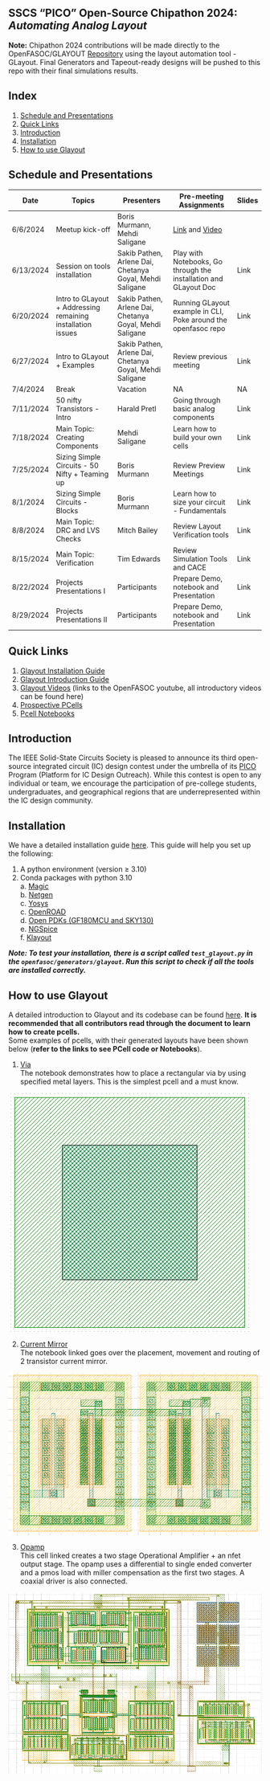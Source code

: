 ## SSCS “PICO” Open-Source Chipathon 2024: *Automating Analog Layout*

**Note:** Chipathon 2024 contributions will be made directly to the OpenFASOC/GLAYOUT [Repository](https://github.com/idea-fasoc/OpenFASOC) using the layout automation tool - GLayout. Final Generators and Tapeout-ready designs will be pushed to this repo with their final simulations results.

## Index 
1. [Schedule and Presentations](#schedule-and-presentations) 
2. [Quick Links](#quick-links)
3. [Introduction](#introduction)
4. [Installation](#installation)
5. [How to use Glayout](#how-to-use-glayout)

## Schedule and Presentations
| Date        | Topics | Presenters | Pre-meeting Assignments | Slides |  
| ----------- | ------ | ---------- | ----------------------- | ------ |
| 6/6/2024 | Meetup kick-off | Boris Murmann, Mehdi Saligane |	[Link](https://docs.google.com/presentation/d/e/2PACX-1vTmG5pvXelYR_iVBmbSIYTpEdyP-IAx9KJa-j2uPTUWAdvT-BvkUlgNXKGJ_8Gmdw/pub?start=false&loop=false&delayms=3000) and [Video](https://ieee.webex.com/ieee/ldr.php?RCID=d9d43662d5be9d63f7a128ad2a317a2e) |
| 6/13/2024 |	Session on tools installation |	Sakib Pathen, Arlene Dai, Chetanya Goyal, Mehdi Saligane |	Play with Notebooks, Go through the installation and GLayout Doc | Link |
| 6/20/2024 | Intro to GLayout + Addressing remaining installation issues |	Sakib Pathen, Arlene Dai, Chetanya Goyal, Mehdi Saligane |	Running GLayout example in CLI, Poke around the openfasoc repo | Link |
| 6/27/2024 | Intro to GLayout + Examples |	Sakib Pathen, Arlene Dai, Chetanya Goyal, Mehdi Saligane | Review previous meeting | Link |	 
| 7/4/2024 | Break |		Vacation | NA | NA |
| 7/11/2024 | 50 nifty Transistors - Intro | Harald Pretl |	Going through basic analog components | Link |
| 7/18/2024 | Main Topic: Creating Components |	Mehdi Saligane | Learn how to build your own cells | Link |
| 7/25/2024 | Sizing Simple Circuits - 50 Nifty + Teaming up | Boris Murmann | Review Preview Meetings | Link |
| 8/1/2024 | Sizing Simple Circuits - Blocks | Boris Murmann |	Learn how to size your circuit - Fundamentals | Link |
| 8/8/2024 | Main Topic: DRC and LVS Checks | Mitch Bailey | Review Layout Verification tools | Link |
| 8/15/2024 | Main Topic: Verification |	Tim Edwards | Review Simulation Tools and CACE | Link |
| 8/22/2024 |	Projects Presentations I | Participants | Prepare Demo, notebook and Presentation | Link |		
| 8/29/2024 |	Projects Presentations II |	Participants | Prepare Demo, notebook and Presentation | Link |

## Quick Links 
1. [Glayout Installation Guide](https://docs.google.com/document/d/161Pstk6R0ECvJJNA-SJqtLt_VpfH_s84sYTyvpQQbl8/edit?usp=sharing)
2. [Glayout Introduction Guide](https://docs.google.com/document/d/1vdw3_tFQGgvZGH7e2K7p9UVJA92clISRoUobgk_HHyo/edit?usp=sharing)
3. [Glayout Videos](https://www.youtube.com/@OpenFASOC) (links to the OpenFASOC youtube, all introductory videos can be found here)
4. [Prospective PCells](https://docs.google.com/spreadsheets/d/12O-WoqSlHhPshN3-2ph_LZLXPteRHmBOlMnybfmNyzg/edit?usp=sharing)
5. [Pcell Notebooks](https://github.com/idea-fasoc/OpenFASOC/tree/7dc5eb42cec94c02b74e72483df6fdc2b2603fb9/docs/source/notebooks/glayout)

## Introduction 
The IEEE Solid-State Circuits Society is pleased to announce its third open-source integrated circuit (IC) design contest under the umbrella of its [PICO](https://sscs.ieee.org/about/solid-state-circuits-directions/sscs-pico-program) Program (Platform for IC Design Outreach). While this contest is open to any individual or team, we encourage the participation of pre-college students, undergraduates, and geographical regions that are underrepresented within the IC design community.

## Installation 
We have a detailed installation guide [here](https://docs.google.com/document/d/1vdw3_tFQGgvZGH7e2K7p9UVJA92clISRoUobgk_HHyo/edit#heading=h.7qf3y8j2h17c). This guide will help you set up the following: 
1. A python environment (version $\ge$ 3.10)
2. Conda packages with python 3.10  
a. [Magic](http://opencircuitdesign.com/magic/)  
b. [Netgen](http://opencircuitdesign.com/netgen/)  
c. [Yosys](https://yosyshq.net/yosys/)  
c. [OpenROAD](https://theopenroadproject.org/)  
d. [Open PDKs (GF180MCU and SKY130)](https://github.com/RTimothyEdwards/open_pdks)  
e. [NGSpice](http://ngspice.sourceforge.net/)  
f. [Klayout](https://www.klayout.de/)  
  
***Note: To test your installation, there is a script called `test_glayout.py` in the `openfasoc/generators/glayout`. Run this script to check if all the tools are installed correctly.***  

## How to use Glayout
A detailed introduction to Glayout and its codebase can be found [here](https://docs.google.com/document/d/161Pstk6R0ECvJJNA-SJqtLt_VpfH_s84sYTyvpQQbl8/edit#heading=h.qs32jgwr6ax). **It is recommended that all contributors read through the document to learn how to create pcells.**   
Some examples of pcells, with their generated layouts have been shown below (**refer to the links to see PCell code or Notebooks**).  

1. [Via](https://github.com/idea-fasoc/OpenFASOC/blob/7dc5eb42cec94c02b74e72483df6fdc2b2603fb9/docs/source/notebooks/glayout/GLayout_Via.ipynb)  
The notebook demonstrates how to place a rectangular via by using specified metal layers. This is the simplest pcell and a must know.  

<img align="center" src="figures/via.png">  


2. [Current Mirror](https://github.com/idea-fasoc/OpenFASOC/blob/7dc5eb42cec94c02b74e72483df6fdc2b2603fb9/docs/source/notebooks/glayout/GLayout_Cmirror.ipynb)  
The notebook linked goes over the placement, movement and routing of 2 transistor current mirror. 

<img align="center" src="figures/current_mirror_2t.png"/>



3. [Opamp](https://github.com/idea-fasoc/OpenFASOC/tree/7dc5eb42cec94c02b74e72483df6fdc2b2603fb9/openfasoc/generators/glayout/glayout/flow/blocks/opamp)  
This cell linked creates a two stage Operational Amplifier + an nfet output stage. The opamp uses a differential to single ended converter and a pmos load with miller compensation as the first two stages. A coaxial driver is also connected.  

<img align="center" src="figures/opamp.png"/>
